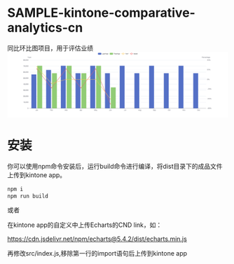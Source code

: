# SAMPLE-kintone-comparative-analytics-cn
同比环比图项目，用于评估业绩
![效果](https://raw.githubusercontent.com/kintone-samples/SAMPLE-kintone-comparative-analytics-cn/main/screenshots/echarts.png)

# 安装
你可以使用npm命令安装后，运行build命令进行编译，将dist目录下的成品文件上传到kintone app。
```console
npm i
npm run build
```

或者

在kintone app的自定义中上传Echarts的CND link，如：

https://cdn.jsdelivr.net/npm/echarts@5.4.2/dist/echarts.min.js

再修改src/index.js,移除第一行的import语句后上传到kintone app
